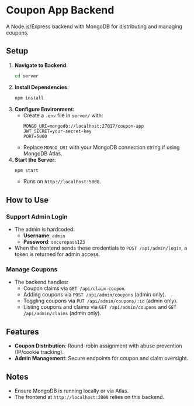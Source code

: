 
# Coupon App Backend

A Node.js/Express backend with MongoDB for distributing and managing coupons.

## Setup
1. **Navigate to Backend**:
   ```bash
   cd server
   ```
2. **Install Dependencies**:
   ```bash
   npm install
   ```
3. **Configure Environment**:
   - Create a `.env` file in `server/` with:
     ```
     MONGO_URI=mongodb://localhost:27017/coupon-app
     JWT_SECRET=your-secret-key
     PORT=5000
     ```
   - Replace `MONGO_URI` with your MongoDB connection string if using MongoDB Atlas.
4. **Start the Server**:
   ```bash
   npm start
   ```
   - Runs on `http://localhost:5000`.

## How to Use

### Support Admin Login
- The admin is hardcoded:
  - **Username**: `admin`
  - **Password**: `securepass123`
- When the frontend sends these credentials to `POST /api/admin/login`, a token is returned for admin access.

### Manage Coupons
- The backend handles:
  - Coupon claims via `GET /api/claim-coupon`.
  - Adding coupons via `POST /api/admin/coupons` (admin only).
  - Toggling coupons via `PUT /api/admin/coupons/:id` (admin only).
  - Listing coupons and claims via `GET /api/admin/coupons` and `GET /api/admin/claims` (admin only).

## Features
- **Coupon Distribution**: Round-robin assignment with abuse prevention (IP/cookie tracking).
- **Admin Management**: Secure endpoints for coupon and claim oversight.

## Notes
- Ensure MongoDB is running locally or via Atlas.
- The frontend at `http://localhost:3000` relies on this backend.
```


